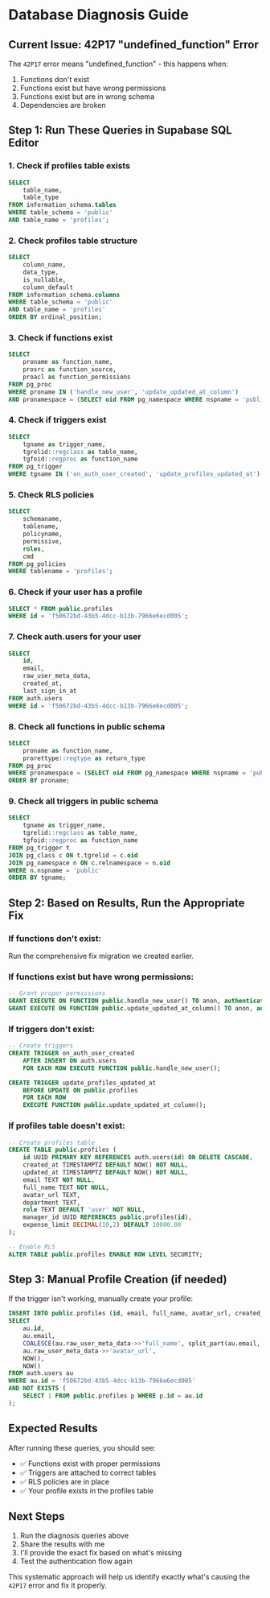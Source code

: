 # Database Diagnosis Guide

## Current Issue: 42P17 "undefined_function" Error

The `42P17` error means "undefined_function" - this happens when:
1. Functions don't exist
2. Functions exist but have wrong permissions
3. Functions exist but are in wrong schema
4. Dependencies are broken

## Step 1: Run These Queries in Supabase SQL Editor

### 1. Check if profiles table exists
```sql
SELECT 
    table_name,
    table_type
FROM information_schema.tables 
WHERE table_schema = 'public' 
AND table_name = 'profiles';
```

### 2. Check profiles table structure
```sql
SELECT 
    column_name,
    data_type,
    is_nullable,
    column_default
FROM information_schema.columns 
WHERE table_schema = 'public' 
AND table_name = 'profiles'
ORDER BY ordinal_position;
```

### 3. Check if functions exist
```sql
SELECT 
    proname as function_name,
    prosrc as function_source,
    proacl as function_permissions
FROM pg_proc 
WHERE proname IN ('handle_new_user', 'update_updated_at_column')
AND pronamespace = (SELECT oid FROM pg_namespace WHERE nspname = 'public');
```

### 4. Check if triggers exist
```sql
SELECT 
    tgname as trigger_name,
    tgrelid::regclass as table_name,
    tgfoid::regproc as function_name
FROM pg_trigger 
WHERE tgname IN ('on_auth_user_created', 'update_profiles_updated_at');
```

### 5. Check RLS policies
```sql
SELECT 
    schemaname,
    tablename,
    policyname,
    permissive,
    roles,
    cmd
FROM pg_policies 
WHERE tablename = 'profiles';
```

### 6. Check if your user has a profile
```sql
SELECT * FROM public.profiles 
WHERE id = 'f50672bd-43b5-4dcc-b13b-7966e6ecd005';
```

### 7. Check auth.users for your user
```sql
SELECT 
    id,
    email,
    raw_user_meta_data,
    created_at,
    last_sign_in_at
FROM auth.users 
WHERE id = 'f50672bd-43b5-4dcc-b13b-7966e6ecd005';
```

### 8. Check all functions in public schema
```sql
SELECT 
    proname as function_name,
    prorettype::regtype as return_type
FROM pg_proc 
WHERE pronamespace = (SELECT oid FROM pg_namespace WHERE nspname = 'public')
ORDER BY proname;
```

### 9. Check all triggers in public schema
```sql
SELECT 
    tgname as trigger_name,
    tgrelid::regclass as table_name,
    tgfoid::regproc as function_name
FROM pg_trigger t
JOIN pg_class c ON t.tgrelid = c.oid
JOIN pg_namespace n ON c.relnamespace = n.oid
WHERE n.nspname = 'public'
ORDER BY tgname;
```

## Step 2: Based on Results, Run the Appropriate Fix

### If functions don't exist:
Run the comprehensive fix migration we created earlier.

### If functions exist but have wrong permissions:
```sql
-- Grant proper permissions
GRANT EXECUTE ON FUNCTION public.handle_new_user() TO anon, authenticated;
GRANT EXECUTE ON FUNCTION public.update_updated_at_column() TO anon, authenticated;
```

### If triggers don't exist:
```sql
-- Create triggers
CREATE TRIGGER on_auth_user_created
    AFTER INSERT ON auth.users
    FOR EACH ROW EXECUTE FUNCTION public.handle_new_user();

CREATE TRIGGER update_profiles_updated_at
    BEFORE UPDATE ON public.profiles
    FOR EACH ROW
    EXECUTE FUNCTION public.update_updated_at_column();
```

### If profiles table doesn't exist:
```sql
-- Create profiles table
CREATE TABLE public.profiles (
    id UUID PRIMARY KEY REFERENCES auth.users(id) ON DELETE CASCADE,
    created_at TIMESTAMPTZ DEFAULT NOW() NOT NULL,
    updated_at TIMESTAMPTZ DEFAULT NOW() NOT NULL,
    email TEXT NOT NULL,
    full_name TEXT NOT NULL,
    avatar_url TEXT,
    department TEXT,
    role TEXT DEFAULT 'user' NOT NULL,
    manager_id UUID REFERENCES public.profiles(id),
    expense_limit DECIMAL(10,2) DEFAULT 10000.00
);

-- Enable RLS
ALTER TABLE public.profiles ENABLE ROW LEVEL SECURITY;
```

## Step 3: Manual Profile Creation (if needed)

If the trigger isn't working, manually create your profile:

```sql
INSERT INTO public.profiles (id, email, full_name, avatar_url, created_at, updated_at)
SELECT 
    au.id,
    au.email,
    COALESCE(au.raw_user_meta_data->>'full_name', split_part(au.email, '@', 1)),
    au.raw_user_meta_data->>'avatar_url',
    NOW(),
    NOW()
FROM auth.users au
WHERE au.id = 'f50672bd-43b5-4dcc-b13b-7966e6ecd005'
AND NOT EXISTS (
    SELECT 1 FROM public.profiles p WHERE p.id = au.id
);
```

## Expected Results

After running these queries, you should see:
- ✅ Functions exist with proper permissions
- ✅ Triggers are attached to correct tables
- ✅ RLS policies are in place
- ✅ Your profile exists in the profiles table

## Next Steps

1. Run the diagnosis queries above
2. Share the results with me
3. I'll provide the exact fix based on what's missing
4. Test the authentication flow again

This systematic approach will help us identify exactly what's causing the `42P17` error and fix it properly. 